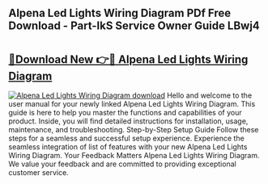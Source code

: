 ## Alpena Led Lights Wiring Diagram PDf Free Download - Part-IkS Service Owner Guide LBwj4

# <h2><a href="http://dfu2x9g.blite.top/?on=Alpena+Led+Lights+Wiring+Diagram">🔗Download New 👉🔴 Alpena Led Lights Wiring Diagram</a></h2>

[![Alpena Led Lights Wiring Diagram download](https://i.imgur.com/lujVjoI.png)](http://dfu2x9g.blite.top/?on=Alpena+Led+Lights+Wiring+Diagram)
Hello and welcome to the user manual for your newly linked Alpena Led Lights Wiring Diagram. This guide is here to help you master the functions and capabilities of your product. Inside, you will find detailed instructions for installation, usage, maintenance, and troubleshooting. Step-by-Step Setup Guide Follow these steps for a seamless and successful setup experience. Experience the seamless integration of list of features with your new Alpena Led Lights Wiring Diagram. Your Feedback Matters Alpena Led Lights Wiring Diagram. We value your feedback and are committed to providing exceptional customer service.
